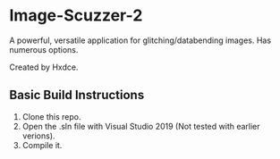 # Image-Scuzzer-2
A powerful, versatile application for glitching/databending images. Has numerous options.

Created by Hxdce.
## Basic Build Instructions

1. Clone this repo.
2. Open the .sln file with Visual Studio 2019 (Not tested with earlier verions).
3. Compile it. 
